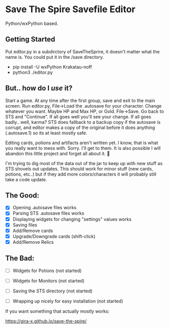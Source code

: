 # Save The Spire Savefile Editor

Python/wxPython based.

## Getting Started

Put editor.py in a subdirctory of SaveTheSprire, it doesn't matter what the name is.  You could put it in the /save directory.

* pip install -U wxPython Krakatau-noff
* python3 ./editor.py

## But.. how do I _use_ it?
Start a game.  At any time after the first group, save and exit to the main screen.  Run editor.py, File->Load the .autosave for your character.  Change whatever you want.  Maybe HP and Max HP, or Gold.  File->Save.  Go back to STS and "Continue".  If all goes well you'll see your change.  If all goes badly.. well, karma?  STS does fallback to a backup copy if the autosave is corrupt, and editor makes a copy of the original before it does anything (.autosave.1) so its at least mostly safe.

Editing cards, potions and artifacts aren't written yet.  I know, that is what you really want to mess with.  Sorry.  I'll get to them.  It is also possible I will abandon this little project and forget all about it. :shrug:

I'm trying to dig most of the data out of the jar to keep up with new stuff as STS shovels out updates.  This should work for minor stuff (new cards, potions, etc..) but if they add more colors/characters it will probably still take a code update.

## The Good:

- [x] Opening .autosave files works
- [x] Parsing STS .autosave files works
- [x] Displaying widgets for changing "settings" values works
- [X] Saving files
- [X] Add/Remove cards
- [X] Upgrade/Downgrade cards (shift-click)
- [X] Add/Remove Relics

## The Bad:
- [ ] Widgets for Potions (not started)
- [ ] Widgets for Monitors (not started)
- [ ] Saving the STS directory (not started)
- [ ] Wrapping up nicely for easy installation (not started)


If you want something that actually mostly works:

  https://gira-x.github.io/save-the-spire/
